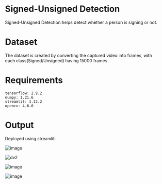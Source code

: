 # Signed-Unsigned Detection
Signed-Unsigned Detection helps detect whether a person is signing or not.

# Dataset
The dataset is created by converting the captured video into frames, with each class(Signed/Unsigned) having 15000 frames.

# Requirements

```
tensorflow: 2.9.2
numpy: 1.21.6
streamlit: 1.12.2
opencv: 4.6.0
```

# Output
Deployed using streamlit.

![image](https://user-images.githubusercontent.com/84025317/212902006-b29f4cc4-91a1-4749-a568-4eac185e8e3f.png)

![dv2](https://user-images.githubusercontent.com/84025317/212903576-aec99841-9227-47e0-a6b8-34baf999c4e2.jpg)

![image](https://user-images.githubusercontent.com/84025317/216998255-92082110-fdc0-4d24-a94c-c2aac2e78add.png)

![image](https://user-images.githubusercontent.com/84025317/216998305-3813279b-1a26-4f8b-8a2b-709c3f472258.png)
